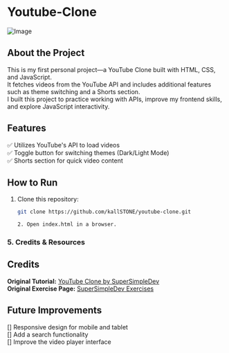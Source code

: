 # Youtube-Clone
![Image](https://github.com/user-attachments/assets/94f6f6a6-0dd4-4543-baec-749e4eab89ab)


## About the Project  
This is my first personal project—a YouTube Clone built with HTML, CSS, and JavaScript.  
It fetches videos from the YouTube API and includes additional features such as theme switching and a Shorts section.  
I built this project to practice working with APIs, improve my frontend skills, and explore JavaScript interactivity.

## Features  
✅ Utilizes YouTube's API to load videos  
✅ Toggle button for switching themes (Dark/Light Mode)  
✅ Shorts section for quick video content  




## How to Run  
1. Clone this repository:  
   ```sh
   git clone https://github.com/kallSTONE/youtube-clone.git
   
   2. Open index.html in a browser.


### 5. **Credits & Resources**  

## Credits  
**Original Tutorial:** [YouTube Clone by SuperSimpleDev](https://www.youtube.com/watch?v=G3e-cpL7ofc)  
**Original Exercise Page:** [SuperSimpleDev Exercises](https://supersimple.dev/exercises/youtube/)  

## Future Improvements  
[] Responsive design for mobile and tablet  
[] Add a search functionality  
[] Improve the video player interface  
